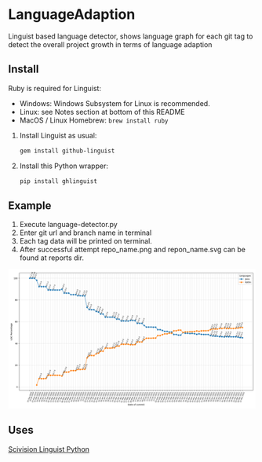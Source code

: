 # LanguageAdaption
Linguist based language detector, shows language graph for each git tag to detect the overall project growth in terms of language adaption

## Install

Ruby is required for Linguist:

* Windows: Windows Subsystem for Linux is recommended.
* Linux: see Notes section at bottom of this README
* MacOS / Linux Homebrew: `brew install ruby`

1. Install Linguist as usual:

   ```sh
   gem install github-linguist
   ```
2. Install this Python wrapper:

   ```sh
   pip install ghlinguist
   ```
   
## Example
 
1. Execute language-detector.py
2. Enter git url and branch name in terminal
3. Each tag data will be printed on terminal. 
4. After successful attempt repo_name.png and repon_name.svg can be found at reports dir.

![alt text](https://github.com/akshay253101/LanguageAdaption/blob/main/reports/android-language.png)

## Uses
[Scivision Linguist Python](https://github.com/scivision/linguist-python)
